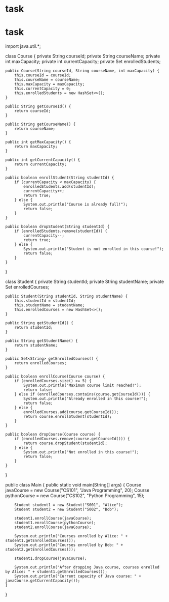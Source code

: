 # task
# task
import java.util.*;

class Course {
    private String courseId;
    private String courseName;
    private int maxCapacity;
    private int currentCapacity;
    private Set<String> enrolledStudents;

    public Course(String courseId, String courseName, int maxCapacity) {
        this.courseId = courseId;
        this.courseName = courseName;
        this.maxCapacity = maxCapacity;
        this.currentCapacity = 0;
        this.enrolledStudents = new HashSet<>();
    }

    public String getCourseId() {
        return courseId;
    }

    public String getCourseName() {
        return courseName;
    }

    public int getMaxCapacity() {
        return maxCapacity;
    }

    public int getCurrentCapacity() {
        return currentCapacity;
    }

    public boolean enrollStudent(String studentId) {
        if (currentCapacity < maxCapacity) {
            enrolledStudents.add(studentId);
            currentCapacity++;
            return true;
        } else {
            System.out.println("Course is already full!");
            return false;
        }
    }

    public boolean dropStudent(String studentId) {
        if (enrolledStudents.remove(studentId)) {
            currentCapacity--;
            return true;
        } else {
            System.out.println("Student is not enrolled in this course!");
            return false;
        }
    }
}

class Student {
    private String studentId;
    private String studentName;
    private Set<String> enrolledCourses;

    public Student(String studentId, String studentName) {
        this.studentId = studentId;
        this.studentName = studentName;
        this.enrolledCourses = new HashSet<>();
    }

    public String getStudentId() {
        return studentId;
    }

    public String getStudentName() {
        return studentName;
    }

    public Set<String> getEnrolledCourses() {
        return enrolledCourses;
    }

    public boolean enrollCourse(Course course) {
        if (enrolledCourses.size() >= 5) {
            System.out.println("Maximum course limit reached!");
            return false;
        } else if (enrolledCourses.contains(course.getCourseId())) {
            System.out.println("Already enrolled in this course!");
            return false;
        } else {
            enrolledCourses.add(course.getCourseId());
            return course.enrollStudent(studentId);
        }
    }

    public boolean dropCourse(Course course) {
        if (enrolledCourses.remove(course.getCourseId())) {
            return course.dropStudent(studentId);
        } else {
            System.out.println("Not enrolled in this course!");
            return false;
        }
    }
}

public class Main {
    public static void main(String[] args) {
        Course javaCourse = new Course("CS101", "Java Programming", 20);
        Course pythonCourse = new Course("CS102", "Python Programming", 15);

        Student student1 = new Student("S001", "Alice");
        Student student2 = new Student("S002", "Bob");

        student1.enrollCourse(javaCourse);
        student1.enrollCourse(pythonCourse);
        student2.enrollCourse(javaCourse);

        System.out.println("Courses enrolled by Alice: " + student1.getEnrolledCourses());
        System.out.println("Courses enrolled by Bob: " + student2.getEnrolledCourses());

        student1.dropCourse(javaCourse);

        System.out.println("After dropping Java course, courses enrolled by Alice: " + student1.getEnrolledCourses());
        System.out.println("Current capacity of Java course: " + javaCourse.getCurrentCapacity());
    }
}
